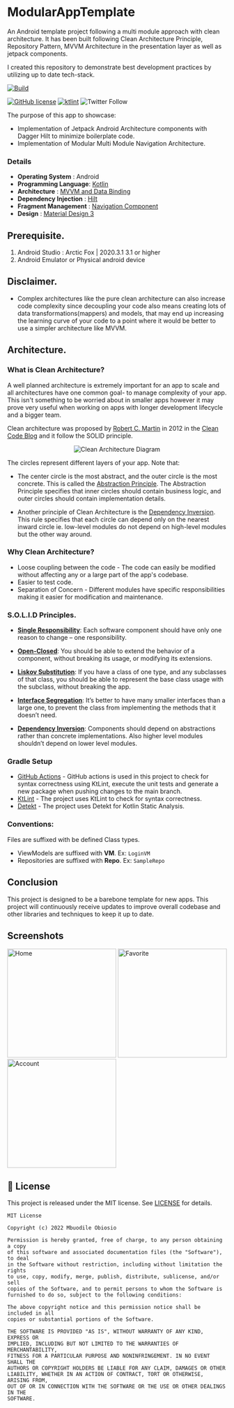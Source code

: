 # ModularAppTemplate

An Android template project following a multi module approach with clean architecture. It has been built following Clean Architecture Principle, Repository Pattern, MVVM Architecture in the presentation layer as well as jetpack components.

I created this repository to demonstrate best development practices by utilizing up to date tech-stack.

[![Build](https://github.com/mbobiosio/ModularAppTemplate/workflows/Build/badge.svg?branch=main)](https://github.com/mbobiosio/ModularAppTemplate/actions?query=workflow%3ABuild)

[![GitHub license](https://img.shields.io/badge/License-MIT-blue.svg)](LICENSE)
[![ktlint](https://img.shields.io/badge/code%20style-%E2%9D%A4-FF4081.svg)](https://ktlint.github.io/)
![Twitter Follow](https://img.shields.io/twitter/follow/cazewonder?label=Follow&style=social)

The purpose of this app to showcase:
- Implementation of Jetpack Android Architecture components with Dagger Hilt to minimize boilerplate code.
- Implementation of Modular Multi Module Navigation Architecture.

### Details
   - **Operating System** : Android
   - **Programming Language**: [Kotlin](https://kotlinlang.org)
   - **Architecture** : [MVVM and Data Binding](https://developer.android.com/jetpack/guide)
   - **Dependency Injection** : [Hilt](https://dagger.dev/hilt/)
   - **Fragment Management** : [Navigation Component](https://developer.android.com/guide/navigation/navigation-getting-started)
   - **Design** : [Material Design 3](https://m3.material.io)

## Prerequisite.

1. Android Studio : Arctic Fox | 2020.3.1	3.1 or higher
2. Android Emulator or Physical android device

## Disclaimer.

- Complex architectures like the pure clean architecture can also increase code complexity since decoupling your code also means creating lots of data transformations(mappers) and models, that may end up increasing the learning curve of your code to a point where it would be better to use a simpler architecture like MVVM.

## Architecture.

### What is Clean Architecture?

A well planned architecture is extremely important for an app to scale and all architectures have one common goal- to manage complexity of your app. This isn't something to be worried about in smaller apps however it may prove very useful when working on apps with longer development lifecycle and a bigger team.

Clean architecture was proposed by [Robert C. Martin](https://en.wikipedia.org/wiki/Robert_C._Martin) in 2012 in the [Clean Code Blog](http://blog.cleancoder.com/uncle-bob/2012/08/13/the-clean-architecture.html) and it follow the SOLID principle.

<p align="center"><img src="assets/clean_arch.png" alt="Clean Architecture Diagram"></p>

The circles represent different layers of your app. Note that:

- The center circle is the most abstract, and the outer circle is the most concrete. This is called the [Abstraction Principle](https://en.wikipedia.org/wiki/Abstraction_principle_(computer_programming)). The Abstraction Principle specifies that inner circles should contain business logic, and outer circles should contain implementation details.

- Another principle of Clean Architecture is the [Dependency Inversion](https://en.wikipedia.org/wiki/Dependency_inversion_principle). This rule specifies that each circle can depend only on the nearest inward circle ie. low-level modules do not depend on high-level modules but the other way around.

### Why Clean Architecture?
- Loose coupling between the code - The code can easily be modified without affecting any or a large part of the app's codebase.
- Easier to test code.
- Separation of Concern - Different modules have specific responsibilities making it easier for modification and maintenance.

### S.O.L.I.D Principles.

- [__Single Responsibility__](https://en.wikipedia.org/wiki/Single-responsibility_principle): Each software component should have only one reason to change – one responsibility.

- [__Open-Closed__](https://en.wikipedia.org/wiki/Open%E2%80%93closed_principle#:~:text=In%20object%2Doriented%20programming%2C%20the,without%20modifying%20its%20source%20code.): You should be able to extend the behavior of a component, without breaking its usage, or modifying its extensions.

- [__Liskov Substitution__](https://en.wikipedia.org/wiki/Liskov_substitution_principle): If you have a class of one type, and any subclasses of that class, you should be able to represent the base class usage with the subclass, without breaking the app.

- [__Interface Segregation__](https://en.wikipedia.org/wiki/Interface_segregation_principle): It’s better to have many smaller interfaces than a large one, to prevent the class from implementing the methods that it doesn’t need.

- [__Dependency Inversion__](https://en.wikipedia.org/wiki/Dependency_inversion_principle): Components should depend on abstractions rather than concrete implementations. Also higher level modules shouldn’t depend on lower level modules.

### Gradle Setup
- [GitHub Actions](https://github.com/mbobiosio/ModularDynamicFeatureHilt/actions) - GitHub actions is used in this project to check for syntax correctness using KtLint, execute the unit tests and generate a new package when pushing changes to the main branch.
- [KtLint](https://github.com/pinterest/ktlint) - The project uses KtLint to check for syntax correctness.
- [Detekt](https://github.com/detekt/detekt) - The project uses Detekt for Kotlin Static Analysis.

### Conventions:
Files are suffixed with be defined Class types.
- ViewModels are suffixed with **VM**. Ex: `LoginVM`
- Repositories are suffixed with **Repo**. Ex: `SampleRepo`

## Conclusion
This project is designed to be a barebone template for new apps.
This project will continuously receive updates to improve overall codebase and other libraries and techniques to keep it up to date.

## Screenshots
<img src="assets/home.png" alt="Home" width="250">
<img src="assets/favorite.png" alt="Favorite" width="250">
<img src="assets/account.png" alt="Account" width="250">

## 📝 License
This project is released under the MIT license.
See [LICENSE](./LICENSE) for details.

```
MIT License

Copyright (c) 2022 Mbuodile Obiosio

Permission is hereby granted, free of charge, to any person obtaining a copy
of this software and associated documentation files (the "Software"), to deal
in the Software without restriction, including without limitation the rights
to use, copy, modify, merge, publish, distribute, sublicense, and/or sell
copies of the Software, and to permit persons to whom the Software is
furnished to do so, subject to the following conditions:

The above copyright notice and this permission notice shall be included in all
copies or substantial portions of the Software.

THE SOFTWARE IS PROVIDED "AS IS", WITHOUT WARRANTY OF ANY KIND, EXPRESS OR
IMPLIED, INCLUDING BUT NOT LIMITED TO THE WARRANTIES OF MERCHANTABILITY,
FITNESS FOR A PARTICULAR PURPOSE AND NONINFRINGEMENT. IN NO EVENT SHALL THE
AUTHORS OR COPYRIGHT HOLDERS BE LIABLE FOR ANY CLAIM, DAMAGES OR OTHER
LIABILITY, WHETHER IN AN ACTION OF CONTRACT, TORT OR OTHERWISE, ARISING FROM,
OUT OF OR IN CONNECTION WITH THE SOFTWARE OR THE USE OR OTHER DEALINGS IN THE
SOFTWARE.
```